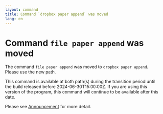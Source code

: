 ```yaml
---
layout: command
title: Command `dropbox paper append` was moved
lang: en
---
```


# Command `file paper append` was moved

The command `file paper append` was moved to `dropbox paper append`. Please use the new path.

This command is available at both path(s) during the transition period until the build released before 2024-06-30T15:00:00Z. If you are using this version of the program, this command will continue to be available after this date.

Please see [Announcement](https://github.com/watermint/toolbox/discussions/799) for more detail.


